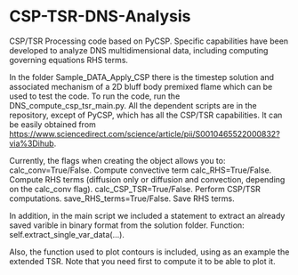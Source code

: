 # CSP-TSR-DNS-Analysis
CSP/TSR Processing code based on PyCSP. Specific capabilities have been developed to analyze DNS multidimensional data, including computing governing equations RHS terms. 

In the folder Sample_DATA_Apply_CSP there is the timestep solution and associated mechanism of a 2D bluff body premixed flame which can be used to test the code.
To run the code, run the DNS_compute_csp_tsr_main.py. All the dependent scripts are in the repository, except of PyCSP, which has all the CSP/TSR capabilities. It can be easily obtained from https://www.sciencedirect.com/science/article/pii/S0010465522000832?via%3Dihub.

Currently, the flags when creating the object allows you to: 
calc_conv=True/False. Compute convective term
calc_RHS=True/False. Compute RHS terms (diffusion only or diffusion and convection, depending on the calc_conv flag).
calc_CSP_TSR=True/False. Perform CSP/TSR computations. 
save_RHS_terms=True/False. Save RHS terms.

In addition, in the main script we included a statement to extract an already saved varible in binary format from the solution folder. Function: self.extract_single_var_data(...).

Also, the function used to plot contours is included, using as an example the extended TSR. Note that you need first to compute it to be able to plot it.   

